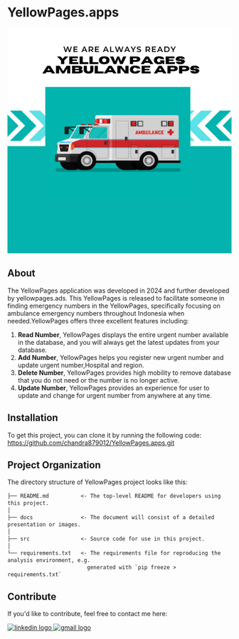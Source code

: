# YellowPages.apps

![Header](https://github.com/chandra879012/Yellowpages-Management-Apps/blob/main/docs/Red%20Emergency%20Ambulance%20Instagram%20Post.png)

## About

The YellowPages application was developed in 2024 and further developed by yellowpages.ads. This YellowPages is released to facilitate someone in finding emergency numbers in the YellowPages, specifically focusing on ambulance emergency numbers throughout Indonesia when needed.YellowPages offers three excellent features including:

1. **Read Number**, YellowPages displays the entire urgent number available in the database, and you will always get the latest updates from your database.
2. **Add Number**, YellowPages helps you register new urgent number and update urgent number,Hospital and region.
3. **Delete Number**, YellowPages provides high mobility to remove database that you do not need or the number is no longer active.
4. **Update Number**, YellowPages provides an experience for user to update and change for urgent number from anywhere at any time.


## Installation

To get this project, you can clone it by running the following code:
https://github.com/chandra879012/YellowPages.apps.git

    

    
## Project Organization

The directory structure of YellowPages project looks like this:

    ├── README.md          <- The top-level README for developers using this project.
    │
    ├── docs               <- The document will consist of a detailed presentation or images.
    │
    ├── src                <- Source code for use in this project.
    │
    └── requirements.txt   <- The requirements file for reproducing the analysis environment, e.g.
                             generated with `pip freeze > requirements.txt`

## Contribute

If you'd like to contribute, feel free to contact me here:

<a href="https://www.linkedin.com/in/chandra-driastama-65b204217/" target="_blank">
    <img src="https://raw.githubusercontent.com/maurodesouza/profile-readme-generator/master/src/assets/icons/social/linkedin/default.svg" width="52" height="40" alt="linkedin logo"/>
  </a>
  <a href="mailto:chandradriastama@gmail.com" target="_blank">
    <img src="https://raw.githubusercontent.com/maurodesouza/profile-readme-generator/master/src/assets/icons/social/gmail/default.svg"  width="52" height="40" alt="gmail logo"/>
  </a>
